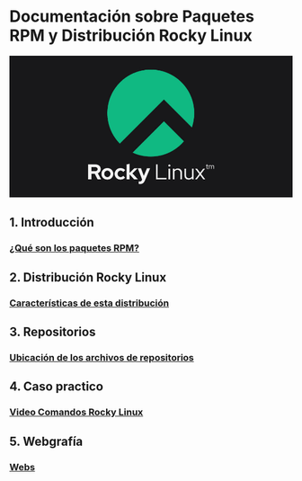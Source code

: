 # Documentación sobre Paquetes RPM y Distribución Rocky Linux
![rocky.png](rocky.png)

## 1. Introducción

### [¿Qué son los paquetes RPM?](queesrpm.md)

## 2. Distribución Rocky Linux

### [Características de esta distribución](distribucion.md) 

## 3. Repositorios

### [Ubicación de los archivos de repositorios](repositorios.md)

## 4. Caso practico
### [Video Comandos Rocky Linux](https://www.youtube.com/watch?v=3_ygx3PLo_o&t=48)

## 5. Webgrafía
### [Webs](webgrafia.md)




